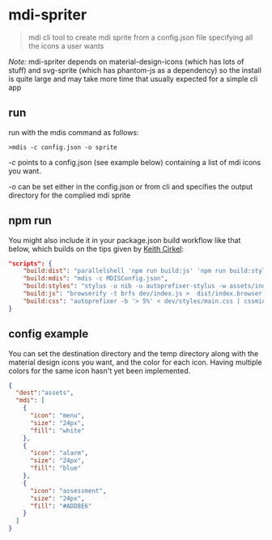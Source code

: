 # mdi-spriter
> mdi cli tool to create mdi sprite from a config.json file specifying all the icons a user wants

*Note:* mdi-spriter depends on material-design-icons (which has lots of stuff) and svg-sprite (which has phantom-js as a dependency) so the install is quite large and may take more time that usually expected for a simple cli app

## run
run with the mdis command as follows:

```
>mdis -c config.json -o sprite
```

*-c* points to a config.json (see example below) containing a list of mdi icons you want.

*-o* can be set either in the config.json or from cli and specifies the output directory for the complied mdi sprite

## npm run

You might also include it in your package.json build workflow  like that below, which builds on the tips given by [Keith Cirkel](http://blog.keithcirkel.co.uk/how-to-use-npm-as-a-build-tool/):

```json
"scripts": {
    "build:dist": "parallelshell 'npm run build:js' 'npm run build:styles' 'npm run build:mdis'",
    "build:mdis": "mdis -c MDISConfig.json",
    "build:styles": "stylus -u nib -u autoprefixer-stylus -w assets/index.styl -o example/index.css",
    "build:js": "browserify -t brfs dev/index.js >  dist/index.browser.js ",
    "build:css": "autoprefixer -b '> 5%' < dev/styles/main.css | cssmin | hashmark -l 8 'dist/main.#.css'"  
}
```

## config example

You can set the destination directory and the temp directory along with the material design icons  you want, and the color for each icon. Having multiple colors for the same icon hasn't yet been implemented.

```json
{
  "dest":"assets",
  "mdi": [
    {
      "icon": "menu",
      "size": "24px",
      "fill": "white"
    },
    {
      "icon": "alarm",
      "size": "24px",
      "fill": "blue"
    },
    {
      "icon": "assessment",
      "size": "24px",
      "fill": "#ADD8E6"
    }
  ]
}
```
